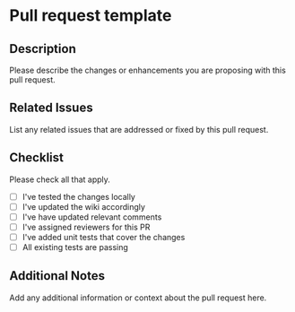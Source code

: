 # Pull request template

## Description

Please describe the changes or enhancements you are proposing with this pull request.

## Related Issues

List any related issues that are addressed or fixed by this pull request.

## Checklist

Please check all that apply.

- [ ] I've tested the changes locally
- [ ] I've updated the wiki accordingly
- [ ] I've have updated relevant comments
- [ ] I've assigned reviewers for this PR
- [ ] I've added unit tests that cover the changes
- [ ] All existing tests are passing

## Additional Notes

Add any additional information or context about the pull request here.

